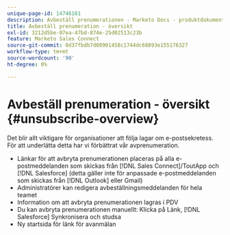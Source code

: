 ```yaml
---
unique-page-id: 14746161
description: Avbeställ prenumerationen - Marketo Docs - produktdokumentation
title: Avbeställ prenumeration - översikt
exl-id: 3212d5be-07ea-47bd-874e-25d02513c23b
feature: Marketo Sales Connect
source-git-commit: 0d37fbdb7d08901458c1744dc68893e155176327
workflow-type: tm+mt
source-wordcount: '90'
ht-degree: 0%

---
```


# Avbeställ prenumeration - översikt {#unsubscribe-overview}

Det blir allt viktigare för organisationer att följa lagar om e-postsekretess. För att underlätta detta har vi förbättrat vår avprenumeration.

* Länkar för att avbryta prenumerationen placeras på alla e-postmeddelanden som skickas från [!DNL Sales Connect]/ToutApp och [!DNL Salesforce] (detta gäller inte för anpassade e-postmeddelanden som skickas från [!DNL Outlook] eller Gmail)
* Administratörer kan redigera avbeställningsmeddelanden för hela teamet
* Information om att avbryta prenumerationen lagras i PDV
* Du kan avbryta prenumerationen manuellt: Klicka på Länk, [!DNL Salesforce] Synkronisera och studsa
* Ny startsida för länk för avanmälan
